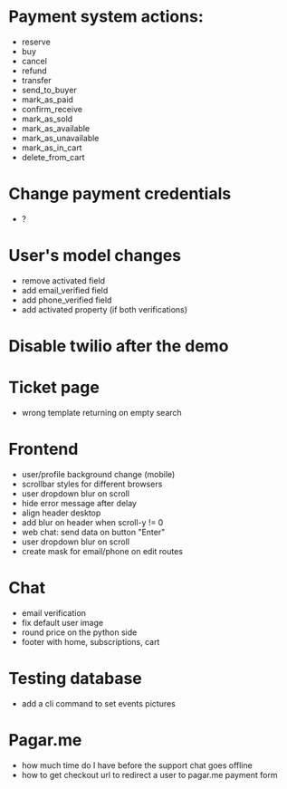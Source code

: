 # Payment system actions:
- reserve
- buy
- cancel
- refund
- transfer
- send_to_buyer
- mark_as_paid
- confirm_receive
- mark_as_sold
- mark_as_available
- mark_as_unavailable
- mark_as_in_cart
- delete_from_cart

# Change payment credentials
- ?

# User's model changes
- remove activated field
- add email_verified field
- add phone_verified field
- add activated property (if both verifications)

# Disable twilio after the demo

# Ticket page
- wrong template returning on empty search

# Frontend
- user/profile background change (mobile)
- scrollbar styles for different browsers
- user dropdown blur on scroll
- hide error message after delay
- align header desktop
- add blur on header when scroll-y != 0
- web chat: send data on button "Enter"
- user dropdown blur on scroll
- create mask for email/phone on edit routes

# Chat
- email verification
- fix default user image
- round price on the python side
- footer with home, subscriptions, cart

# Testing database
- add a cli command to set events pictures


# Pagar.me
- how much time do I have before the support chat goes offline
- how to get checkout url to redirect a user to pagar.me payment form
